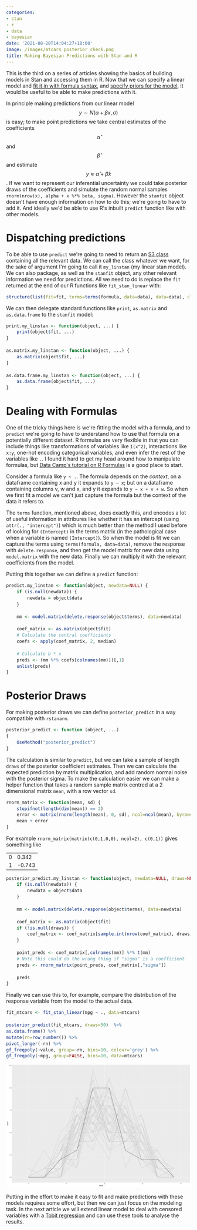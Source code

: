 ```yaml
---
categories:
- stan
- r
- data
- bayesian
date: '2021-08-20T14:04:27+10:00'
image: /images/mtcars_posterior_check.png
title: Making Bayesian Predictions with Stan and R
---
```


This is the third on a series of articles showing the basics of building models in Stan and accessing them in R.
Now that we can specify a linear model and [fit it in with formula syntax](/getting-started-rstan), and [specify priors for the model](/stan-linear-priors), it would be useful to be able to make predictions with it.

In principle making predictions from our linear model $$ y \sim N(\alpha + \beta x, \sigma)$$ is easy; to make point predictions we take central estimates of the coefficients $$\hat{\alpha}$$ and $$\hat{\beta}$$ and estimate $$ y \approx \hat{\alpha} + \hat{\beta} x$$.
If we want to represent our inferential uncertainty we could take posterior draws of the coefficients and simulate the random normal samples `rnorm(nrow(x), alpha + x %*% beta, sigma)`.
However the `stanfit` object doesn't have enough information on how to do this; we're going to have to add it.
And ideally we'd be able to use R's inbuilt `predict` function like with other models.

# Dispatching predictions

To be able to use `predict` we're going to need to return an [S3 class](https://adv-r.hadley.nz/s3.html) containing all the relevant data.
We can call the class whatever we want, for the sake of argument I'm going to call it `my_linstan` (my linear stan model).
We can also package, as well as the `stanfit` object, any other relevant information we need for predictions.
All we need to do is replace the `fit` returned at the end of our R functions like `fit_stan_linear` with:

```R
structure(list(fit=fit, terms=terms(formula, data=data), data=data), class=c("my_linstan"))
```

We can then delegate standard functions like `print`, `as.matrix` and `as.data.frame` to the `stanfit` model:

```R
print.my_linstan <- function(object, ...) {
    print(object$fit, ...)
}

as.matrix.my_linstan <- function(object, ...) {
    as.matrix(object$fit, ...)
}

as.data.frame.my_linstan <- function(object, ...) {
    as.data.frame(object$fit, ...)
}
```


# Dealing with Formulas

One of the tricky things here is we're fitting the model with a formula, and to `predict` we're going to have to understand how to use that formula on a potentially different dataset.
R formulas are very flexible in that you can include things like transformations of variables like `I(x^2)`, interactions like `x:y`, one-hot encoding categorical variables, and even infer the rest of the variables like `.`.
I found it hard to get my head around how to manipulate formulas, but [Data Camp's tutorial on R Formulas](https://www.datacamp.com/community/tutorials/r-formula-tutorial) is a good place to start.

Consider a formula like `y ~ .`.
The formula depends on the *context*, on a dataframe containing x and y it expands to `y ~ x`; but on a dataframe containing columns v, w and x, and y it expands to `y ~ x + v + w`.
So when we first fit a model we can't just capture the formula but the context of the data it refers to.

The `terms` function, mentioned above, does exactly this, and encodes a lot of useful information in attribures like whether it has an intercept (using `attr(., "intercept")`) which is much better than the method I used before of looking for `(Intercept)` in the terms matrix (in the pathological case when a variable is named `(Intercept)`).
So when the model is fit we can capture the terms using `terms(formula, data=data)`, remove the response with `delete.response`, and then get the model matrix for new data using `model.matrix` with the new data.
Finally we can multiply it with the relevant coefficients from the model.

Putting this together we can define a `predict` function:

```R
predict.my_linstan <- function(object, newdata=NULL) {
    if (is.null(newdata)) {
        newdata = object$data
    }
    
    mm <- model.matrix(delete.response(object$terms), data=newdata)
    
    coef_matrix <- as.matrix(object$fit)
    # Calculate the central coefficients
    coefs <- apply(coef_matrix, 2, median)
    
    # Calculate b * x
    preds <- (mm %*% coefs[colnames(mm)])[,1]
    unlist(preds)
}
```

# Posterior Draws

For making posterior draws we can define `posterior_predict` in a way compatible with `rstanarm`.

```R
posterior_predict <- function (object, ...) 
{
    UseMethod("posterior_predict")
}
```

The calculation is similar to `predict`, but we can take a sample of length `draws` of the posterior coefficient estimates.
Then we can calculate the expected prediction by matrix multiplication, and add random normal noise with the posterior sigma.
To make the calculation easier we can make a helper function that takes a random sample matrix centred at a 2 dimensional matrix `mean`, with a row vector `sd`.

```R
rnorm_matrix <- function(mean, sd) {
    stopifnot(length(dim(mean)) == 2)
    error <- matrix(rnorm(length(mean), 0, sd), ncol=ncol(mean), byrow=TRUE)
    mean + error
}
```

For example `rnorm_matrix(matrix(c(0,1,0,0), ncol=2), c(0,1))` gives something like

|   |        |
|---|--------|
| 0 | 0.342  |
| 1 | -0.743 |


```R
posterior_predict.my_linstan <- function(object, newdata=NULL, draws=NULL) {
    if (is.null(newdata)) {
        newdata = object$data
    }
    
    mm <- model.matrix(delete.response(object$terms), data=newdata)
    
    coef_matrix <- as.matrix(object$fit)
    if (!is.null(draws)) {
        coef_matrix <- coef_matrix[sample.int(nrow(coef_matrix), draws),]
    }
    
    point_preds <- coef_matrix[,colnames(mm)] %*% t(mm)
    # Note this could do the wrong thing if "sigma" is a coefficient
    preds <- rnorm_matrix(point_preds, coef_matrix[,"sigma"])
    
    preds
}
```

Finally we can use this to, for example, compare the distribution of the response variable from the model to the actual data.

```R
fit_mtcars <- fit_stan_linear(mpg ~ ., data=mtcars)

posterior_predict(fit_mtcars, draws=50)  %>%
as.data.frame() %>%
mutate(rn=row_number()) %>%
pivot_longer(-rn) %>%
gf_freqpoly(~value, group=~rn, bins=10, colour='grey') %>%
gf_freqpoly(~mpg, group=FALSE, bins=10, data=mtcars)
```

![Posterior predictive check](/images/mtcars_posterior_check.png)

Putting in the effort to make it easy to fit and make predictions with these models requires some effort, but then we can just focus on the modeling task.
In the next article we will extend linear model to deal with censored variables with a [Tobit regression](/stan-tobit) and can use these tools to analyse the results.